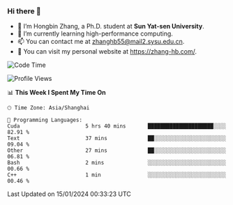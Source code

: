 ### Hi there 👋

- 🔭 I’m Hongbin Zhang, a Ph.D. student at **Sun Yat-sen University**.
- 🌱 I’m currently learning high-performance computing.
- 📫 You can contact me at zhanghb55@mail2.sysu.edu.cn.
- 👀 You can visit my personal website at https://zhang-hb.com/.

<!--START_SECTION:waka-->
![Code Time](http://img.shields.io/badge/Code%20Time-286%20hrs%2029%20mins-blue)

![Profile Views](http://img.shields.io/badge/Profile%20Views-0-blue)

📊 **This Week I Spent My Time On** 

```text
🕑︎ Time Zone: Asia/Shanghai

💬 Programming Languages: 
Cuda                     5 hrs 40 mins       █████████████████████░░░░   82.91 % 
Text                     37 mins             ██░░░░░░░░░░░░░░░░░░░░░░░   09.04 % 
Other                    27 mins             ██░░░░░░░░░░░░░░░░░░░░░░░   06.81 % 
Bash                     2 mins              ░░░░░░░░░░░░░░░░░░░░░░░░░   00.66 % 
C++                      1 min               ░░░░░░░░░░░░░░░░░░░░░░░░░   00.46 % 
```


 Last Updated on 15/01/2024 00:33:23 UTC
<!--END_SECTION:waka-->
